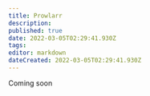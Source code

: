 ```yaml
---
title: Prowlarr
description: 
published: true
date: 2022-03-05T02:29:41.930Z
tags: 
editor: markdown
dateCreated: 2022-03-05T02:29:41.930Z
---
```


Coming soon